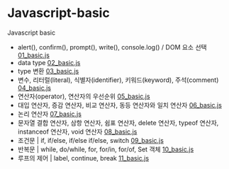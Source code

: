 # Javascript-basic
Javascript basic 

- alert(), confirm(), prompt(), write(), console.log() / DOM 요소 선택 [01_basic.js](/Javascript%20basic/js/01_basic.js)
- data type [02_basic.js](/Javascript%20basic/js/02_basic.js)
- type 변환 [03_basic.js](/Javascript%20basic/js/03_basic.js)
- 변수, 리터럴(literal), 식별자(identifier), 키워드(keyword), 주석(comment)  [04_basic.js](/Javascript%20basic/js/04_basic.js)
- 연산자(operator), 연산자의 우선순위 [05_basic.js](/Javascript%20basic/js/05_basic.js)
- 대입 연산자, 증감 연산자, 비교 연산자, 동등 연산자와 일치 연산자 [06_basic.js](/Javascript%20basic/js/06_basic.js)
- 논리 연산자 [07_basic.js](/Javascript%20basic/js/07_basic.js)
- 문자열 결합 연산자, 삼항 연산자, 쉼표 연산자, delete 연산자, typeof 연산자, instanceof 연산자, void 연산자  [08_basic.js](/Javascript%20basic/js/08_basic.js)
- 조건문 | if, if/else, if/else if/else, switch [09_basic.js](/Javascript%20basic/js/09_basic.js)
- 반복문 | while, do/while, for, for/in, for/of, Set 객체 [10_basic.js](/Javascript%20basic/js/10_basic.js)
- 루프의 제어 | label, continue, break [11_basic.js](/Javascript%20basic/js/11_basic.js)